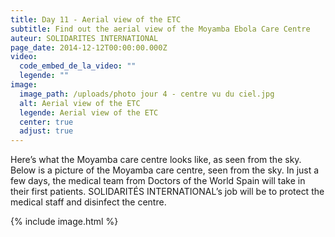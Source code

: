 ```yaml
---
title: Day 11 - Aerial view of the ETC
subtitle: Find out the aerial view of the Moyamba Ebola Care Centre
auteur: SOLIDARITES INTERNATIONAL
page_date: 2014-12-12T00:00:00.000Z
video:
  code_embed_de_la_video: ""
  legende: ""
image:
  image_path: /uploads/photo jour 4 - centre vu du ciel.jpg
  alt: Aerial view of the ETC
  legende: Aerial view of the ETC
  center: true
  adjust: true
---
```

Here’s what the Moyamba care centre looks like, as seen from the sky. Below is a picture of the Moyamba care centre, seen from the sky. In just a few days, the medical team from Doctors of the World Spain will take in their first patients. SOLIDARIT&Eacute;S INTERNATIONAL’s job will be to protect the medical staff and disinfect the centre.

{% include image.html %}